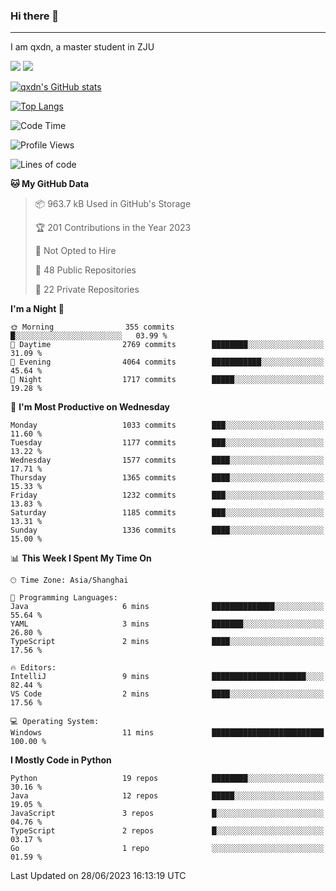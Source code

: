 ### Hi there 👋
---

I am qxdn, a master student in ZJU

[![](https://img.shields.io/badge/blog-qxdn-brightgreen?style=for-the-badge&logo=hexo)](https://qianxu.run) [![](https://img.shields.io/badge/bilibili-qxdn-ff69b4?style=for-the-badge&logo=Bilibili)](https://space.bilibili.com/11674667)


[![qxdn's GitHub stats](https://github-readme-stats.vercel.app/api?username=qxdn&count_private=true&show_icons=true)](https://github.com/qxdn)

[![Top Langs](https://github-readme-stats.vercel.app/api/top-langs/?username=qxdn&layout=compact)](https://github.com/qxdn)

<!--START_SECTION:waka-->
![Code Time](http://img.shields.io/badge/Code%20Time-1%2C055%20hrs%2054%20mins-blue)

![Profile Views](http://img.shields.io/badge/Profile%20Views-4-blue)

![Lines of code](https://img.shields.io/badge/From%20Hello%20World%20I%27ve%20Written-10.7%20million%20lines%20of%20code-blue)

**🐱 My GitHub Data** 

> 📦 963.7 kB Used in GitHub's Storage 
 > 
> 🏆 201 Contributions in the Year 2023
 > 
> 🚫 Not Opted to Hire
 > 
> 📜 48 Public Repositories 
 > 
> 🔑 22 Private Repositories 
 > 
**I'm a Night 🦉** 

```text
🌞 Morning                355 commits         █░░░░░░░░░░░░░░░░░░░░░░░░   03.99 % 
🌆 Daytime                2769 commits        ████████░░░░░░░░░░░░░░░░░   31.09 % 
🌃 Evening                4064 commits        ███████████░░░░░░░░░░░░░░   45.64 % 
🌙 Night                  1717 commits        █████░░░░░░░░░░░░░░░░░░░░   19.28 % 
```
📅 **I'm Most Productive on Wednesday** 

```text
Monday                   1033 commits        ███░░░░░░░░░░░░░░░░░░░░░░   11.60 % 
Tuesday                  1177 commits        ███░░░░░░░░░░░░░░░░░░░░░░   13.22 % 
Wednesday                1577 commits        ████░░░░░░░░░░░░░░░░░░░░░   17.71 % 
Thursday                 1365 commits        ████░░░░░░░░░░░░░░░░░░░░░   15.33 % 
Friday                   1232 commits        ███░░░░░░░░░░░░░░░░░░░░░░   13.83 % 
Saturday                 1185 commits        ███░░░░░░░░░░░░░░░░░░░░░░   13.31 % 
Sunday                   1336 commits        ████░░░░░░░░░░░░░░░░░░░░░   15.00 % 
```


📊 **This Week I Spent My Time On** 

```text
🕑︎ Time Zone: Asia/Shanghai

💬 Programming Languages: 
Java                     6 mins              ██████████████░░░░░░░░░░░   55.64 % 
YAML                     3 mins              ███████░░░░░░░░░░░░░░░░░░   26.80 % 
TypeScript               2 mins              ████░░░░░░░░░░░░░░░░░░░░░   17.56 % 

🔥 Editors: 
IntelliJ                 9 mins              █████████████████████░░░░   82.44 % 
VS Code                  2 mins              ████░░░░░░░░░░░░░░░░░░░░░   17.56 % 

💻 Operating System: 
Windows                  11 mins             █████████████████████████   100.00 % 
```

**I Mostly Code in Python** 

```text
Python                   19 repos            ████████░░░░░░░░░░░░░░░░░   30.16 % 
Java                     12 repos            █████░░░░░░░░░░░░░░░░░░░░   19.05 % 
JavaScript               3 repos             █░░░░░░░░░░░░░░░░░░░░░░░░   04.76 % 
TypeScript               2 repos             █░░░░░░░░░░░░░░░░░░░░░░░░   03.17 % 
Go                       1 repo              ░░░░░░░░░░░░░░░░░░░░░░░░░   01.59 % 
```




 Last Updated on 28/06/2023 16:13:19 UTC
<!--END_SECTION:waka-->

<!--
**qxdn/qxdn** is a ✨ _special_ ✨ repository because its `README.md` (this file) appears on your GitHub profile.

Here are some ideas to get you started:

- 🔭 I’m currently working on ...
- 🌱 I’m currently learning ...
- 👯 I’m looking to collaborate on ...
- 🤔 I’m looking for help with ...
- 💬 Ask me about ...
- 📫 How to reach me: ...
- 😄 Pronouns: ...
- ⚡ Fun fact: ...
-->
